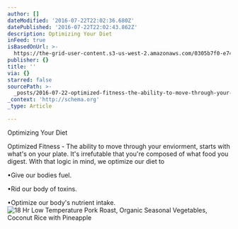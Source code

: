 ```yaml
---
author: []
dateModified: '2016-07-22T22:02:36.680Z'
datePublished: '2016-07-22T22:02:43.862Z'
description: Optimizing Your Diet
inFeed: true
isBasedOnUrl: >-
  https://the-grid-user-content.s3-us-west-2.amazonaws.com/0305b7f0-e745-48e2-9ec7-5ef2cb7456c3.jpg
publisher: {}
title: ''
via: {}
starred: false
sourcePath: >-
  _posts/2016-07-22-optimized-fitness-the-ability-to-move-through-your-enviorm.md
_context: 'http://schema.org'
_type: Article

---
```

Optimizing Your Diet

Optimized Fitness - The ability to move through your enviorment, starts with what's on your plate. It's irrefutable that you're composed of what food you digest. With that logic in mind, we optimize our diet to

•Give our bodies fuel.

•Rid our body of toxins.

•Optimize our body's nutrient intake.
![18 Hr Low Temperature Pork Roast, Organic Seasonal Vegetables, Coconut Rice with Pineapple](https://imgflo.herokuapp.com/graph/vahj1ThiexotieMo/b34e8652289fe640c3163a2c8c50b9d3/croprotate.jpg?cropheight=4032&cropwidth=3024&degrees=-90&input=https://the-grid-user-content.s3-us-west-2.amazonaws.com/1f4af1c8-5656-4364-ad3e-c1f56dcb489d.jpg&x=0&y=0)